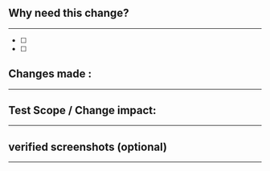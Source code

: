 ## Why need this change?
---
- [ ] 
- [ ]

  ## Changes made :
  ---


## Test Scope / Change impact:
---


## verified screenshots (optional)
---

